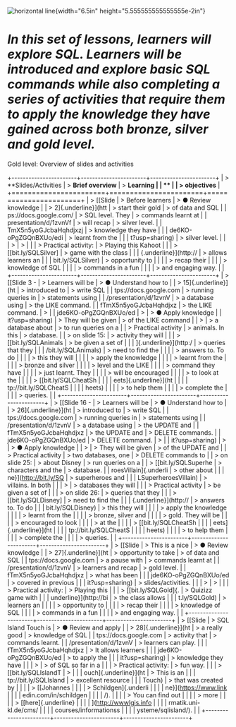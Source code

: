 ![horizontal line](media/image1.png){width="6.5in"
height="5.555555555555555e-2in"}

# **_In this set of lessons, learners will explore SQL. Learners will be introduced and explore basic SQL commands while also completing a series of activities that require them to apply the knowledge they have gained across both bronze, silver and gold level._**

Gold level: Overview of slides and activities

+-----------------------+-----------------------+-----------------------+
| > **Slides/Activities | > **Brief overview** | > **Learning |
| ** | | > objectives** |
+=======================+=======================+=======================+
| > [[Slide | > Before learners | > ● Review knowledge |
| > 2]{.underline}](htt | > start their gold | > of data and SQL |
| ps://docs.google.com/ | > SQL level. They | > commands learnt at |
| presentation/d/1zvnVf | > will recap | > silver level. |
| TmX5n5yoGJcbaHqhdjxzj | > knowledge they have | |
| de6KO-oPgZGQnBXUo/edi | > learnt from the | |
| t?usp=sharing) | > silver level. | |
| > | > | |
| > Practical activity: | > Playing this Kahoot | |
| > [[bit.ly/SQLSilver] | > game with the class | |
| {.underline}](http:// | > allows learners an | |
| bit.ly/SQLSilver) | > opportunity to | |
| | > recap their | |
| | > knowledge of SQL | |
| | > commands in a fun | |
| | > and engaging way. | |
+-----------------------+-----------------------+-----------------------+
| > [[Slide 3 - | > Learners will be | > ● Understand how to |
| > 15]{.underline}](ht | > introduced to | > write SQL |
| tps://docs.google.com | > running queries in | > statements using |
| /presentation/d/1zvnV | > a database using | > the LIKE command. |
| fTmX5n5yoGJcbaHqhdjxz | > the LIKE command. | > |
| jde6KO-oPgZGQnBXUo/ed | > | > ● Apply knowledge |
| it?usp=sharing) | > They will be given | > of the LIKE command |
| > | > a database about | > to run queries on a |
| > Practical activity | > animals. In this | > database. |
| > on slide 15: | > activity they will | |
| > [[bit.ly/SQLAnimals | > be given a set of | |
| ]{.underline}](http:/ | > queries that they | |
| /bit.ly/SQLAnimals) | > need to find the | |
| | > answers to. To do | |
| | > this they will | |
| | > apply the knowledge | |
| | > learnt from the | |
| | > bronze and silver | |
| | > level and the LIKE | |
| | > command they have | |
| | > just learnt. They | |
| | > will be encouraged | |
| | > to look at the | |
| | > [[bit.ly/SQLCheatSh | |
| | eets]{.underline}](ht | |
| | tp://bit.ly/SQLCheatS | |
| | heets) | |
| | > to help them | |
| | > complete the | |
| | > queries. | |
+-----------------------+-----------------------+-----------------------+
| > [[Slide 16 - | > Learners will be | > ● Understand how to |
| > 26]{.underline}](ht | > introduced to | > write SQL |
| tps://docs.google.com | > running queries in | > statements using |
| /presentation/d/1zvnV | > a database using | > the UPDATE and |
| fTmX5n5yoGJcbaHqhdjxz | > the UPDATE and | > DELETE commands. |
| jde6KO-oPgZGQnBXUo/ed | > DELETE command. | > |
| it?usp=sharing) | > | > ● Apply knowledge |
| > | > They will be given | > of the UPDATE and |
| > Practical activity | > two databases, one | > DELETE commands to |
| > on slide 25: | > about Disney | > run queries on a |
| > [[bit.ly/SQLSuperhe | > characters and the | > database. |
| roesVillain]{.underli | > other about | |
| ne}](http://bit.ly/SQ | > superheroes and | |
| LSuperheroesVillain) | > villains. In both | |
| > | > databases they will | |
| > Practical activity | > be given a set of | |
| > on slide 26: | > queries that they | |
| > [[bit.ly/SQLDisney] | > need to find the | |
| {.underline}](http:// | > answers to. To do | |
| bit.ly/SQLDisney) | > this they will | |
| | > apply the knowledge | |
| | > learnt from the | |
| | > bronze, silver and | |
| | > gold. They will be | |
| | > encouraged to look | |
| | > at the | |
| | > [[bit.ly/SQLCheatSh | |
| | eets]{.underline}](ht | |
| | tp://bit.ly/SQLCheatS | |
| | heets) | |
| | > to help them | |
| | > complete the | |
| | > queries. | |
+-----------------------+-----------------------+-----------------------+
| > [[Slide | > This is a nice | > ● Review knowledge |
| > 27]{.underline}](ht | > opportunity to take | > of data and SQL |
| tps://docs.google.com | > a pause with | > commands learnt at |
| /presentation/d/1zvnV | > learners and recap | > gold level. |
| fTmX5n5yoGJcbaHqhdjxz | > what has been | |
| jde6KO-oPgZGQnBXUo/ed | > covered in previous | |
| it?usp=sharing) | > slides/activities. | |
| > | > | |
| > Practical activity: | > Playing this | |
| > [[bit.ly/SQLGold]{. | > Quizizz game with | |
| underline}](http://bi | > the class allows | |
| t.ly/SQLGold) | > learners an | |
| | > opportunity to | |
| | > recap their | |
| | > knowledge of SQL | |
| | > commands in a fun | |
| | > and engaging way. | |
+-----------------------+-----------------------+-----------------------+
| > [[Slide | > SQL Island Touch is | > ● Review and apply |
| > 28]{.underline}](ht | > a really good | > knowledge of SQL |
| tps://docs.google.com | > activity that | > commands learnt. |
| /presentation/d/1zvnV | > learners can play. | |
| fTmX5n5yoGJcbaHqhdjxz | > It allows learners | |
| jde6KO-oPgZGQnBXUo/ed | > to apply the | |
| it?usp=sharing) | > knowledge they have | |
| > | > of SQL so far in a | |
| > Practical activity: | > fun way. | |
| > [[bit.ly/SQLIslandT | > | |
| ouch]{.underline}](ht | > This is an | |
| tp://bit.ly/SQLIsland | > excellent resource | |
| Touch) | > that was created by | |
| | > [[Johannes | |
| | > Schildgen]{.underli | |
| | ne}](https://www.link | |
| | edin.com/in/schildgen | |
| | /). | |
| | > You can find out | |
| | > more | |
| | > [[here]{.underline} | |
| | ](http://wwwlgis.info | |
| | rmatik.uni-kl.de/cms/ | |
| | courses/informationss | |
| | ysteme/sqlisland/). | |
+-----------------------+-----------------------+-----------------------+
